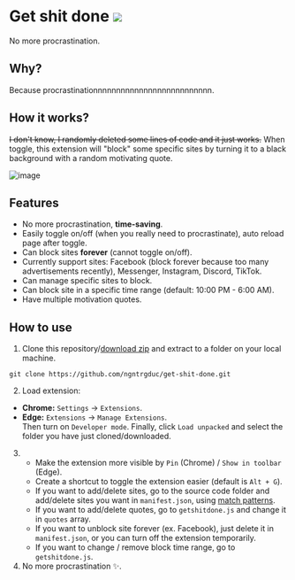 # Get shit done ![](https://img.shields.io/github/manifest-json/v/ngntrgduc/get-shit-done?style=flat-square)

No more procrastination.

## Why?
Because procrastinationnnnnnnnnnnnnnnnnnnnnnnnnn.

## How it works?
~~I don't know, I randomly deleted some lines of code and it just works.~~ When toggle, this extension will "block" some specific sites by turning it to a black background with a random motivating quote.

![image](https://github.com/ngntrgduc/get-shit-done/assets/47920109/798e2248-9fd7-4427-8dac-4123c0c72f79)

## Features
- No more procrastination, **time-saving**.
- Easily toggle on/off (when you really need to procrastinate), auto reload page after toggle.
- Can block sites **forever** (cannot toggle on/off).
- Currently support sites: Facebook (block forever because too many advertisements recently), Messenger, Instagram, Discord, TikTok.
- Can manage specific sites to block.
- Can block site in a specific time range (default: 10:00 PM - 6:00 AM).
- Have multiple motivation quotes.

## How to use
1. Clone this repository/[download zip](https://github.com/ngntrgduc/get-shit-done/archive/refs/heads/master.zip) and extract to a folder on your local machine. 
```git
git clone https://github.com/ngntrgduc/get-shit-done.git
```

2. Load extension:
- **Chrome:**  `Settings` -> `Extensions`.
- **Edge:**  `Extensions` -> `Manage Extensions`. \
Then turn on `Developer mode`. Finally, click `Load unpacked` and select the folder you have just cloned/downloaded.

3. - Make the extension more visible by `Pin` (Chrome) / `Show in toolbar` (Edge). 
   - Create a shortcut to toggle the extension easier (default is `Alt + G`).
   - If you want to add/delete sites, go to the source code folder and add/delete sites you want in `manifest.json`, using [match patterns](https://developer.chrome.com/docs/extensions/mv3/match_patterns/).
   - If you want to add/delete quotes, go to `getshitdone.js` and change it in `quotes` array.
   - If you want to unblock site forever (ex. Facebook), just delete it in `manifest.json`, or you can turn off the extension temporarily.
   - If you want to change / remove block time range, go to `getshitdone.js`.
4. No more procrastination ✨.
